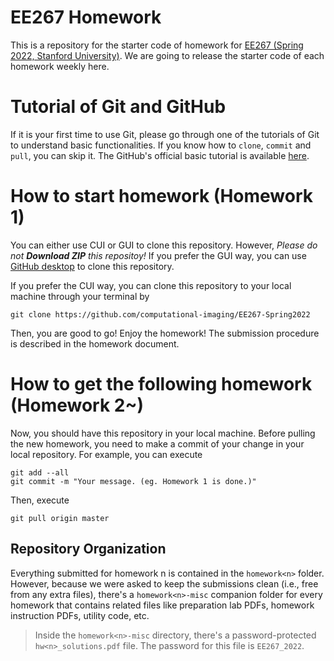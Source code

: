 # EE267 Homework
This is a repository for the starter code of homework for [EE267 (Spring 2022, Stanford University)](https://stanford.edu/class/ee267/). We are going to release the starter code of each homework weekly here.

# Tutorial of Git and GitHub
If it is your first time to use Git, please go through one of the tutorials of Git to understand basic functionalities. If you know how to `clone`, `commit` and `pull`, you can skip it. The GitHub's official basic tutorial is available [here](https://guides.github.com/activities/hello-world/).

# How to start homework (Homework 1)
You can either use CUI or GUI to clone this repository. However, *Please do not **Download ZIP** this repositoy!* If you prefer the GUI way, you can use [GitHub desktop](https://desktop.github.com/) to clone this repository.

If you prefer the CUI way, you can clone this repository to your local machine through your terminal by
```shell
git clone https://github.com/computational-imaging/EE267-Spring2022
```
Then, you are good to go! Enjoy the homework! The submission procedure is described in the homework document.

# How to get the following homework (Homework 2~)
Now, you should have this repository in your local machine. Before pulling the new homework, you need to make a commit of your change in your local repository.
For example, you can execute
```shell
git add --all
git commit -m "Your message. (eg. Homework 1 is done.)"
```
Then, execute
```shell
git pull origin master
```

## Repository Organization

Everything submitted for homework n is contained in the `homework<n>` folder. However, because we were asked to keep the submissions clean (i.e., free from any extra files), there's a `homework<n>-misc` companion folder for every homework that contains related files like preparation lab PDFs, homework instruction PDFs, utility code, etc.

> Inside the `homework<n>-misc` directory, there's a password-protected `hw<n>_solutions.pdf` file. The password for this file is `EE267_2022`.
